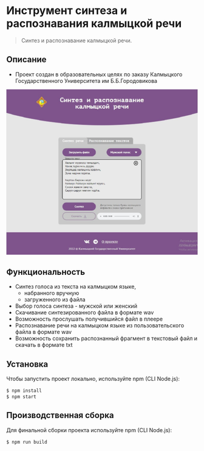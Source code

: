 # Инструмент синтеза и распознавания калмыцкой речи

> Синтез и распознавание калмыцкой речи.

## Описание

- Проект создан в образовательных целях по заказу Калмыцкого Государственного Университета им Б.Б.Городовикова

<img src="./src/images/screenshot.jpg" alt="Синтез калмыцкой речи">

## Функциональность

- Синтез голоса из текста на калмыцком языке,
  - набранного вручную
  - загруженного из файла
- Выбор голоса синтеза - мужской или женский
- Скачивание синтезированного файла в формате wav
- Возможность прослушать получившийся файл в плеере
- Распознавание речи на калмыцком языке из пользовательского файла в формате wav
- Возможность сохранить распознанный фрагмент в текстовый файл и скачать в формате txt

## Установка

Чтобы запустить проект локально, используйте npm (CLI Node.js):

```
$ npm install
$ npm start
```

## Производственная сборка

Для финальной сборки проекта используйте npm (CLI Node.js):

```
$ npm run build
```
